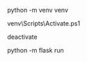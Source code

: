 <!-- inside src folder -->

<!-- env creation -->
python -m venv venv
<!-- activate -->
venv\Scripts\Activate.ps1
<!-- deactivate -->
deactivate
<!-- run -->
python -m flask run